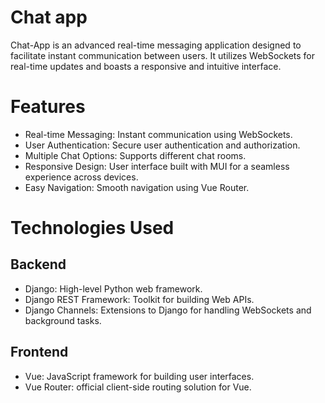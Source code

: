 # Chat app
Chat-App is an advanced real-time messaging application designed to facilitate instant communication between users. It utilizes WebSockets for real-time updates and boasts a responsive and intuitive interface.

# Features
- Real-time Messaging: Instant communication using WebSockets.
- User Authentication: Secure user authentication and authorization.
- Multiple Chat Options: Supports different chat rooms.
- Responsive Design: User interface built with MUI for a seamless experience across devices.
- Easy Navigation: Smooth navigation using Vue Router.

# Technologies Used

## Backend
- Django: High-level Python web framework.
- Django REST Framework: Toolkit for building Web APIs.
- Django Channels: Extensions to Django for handling WebSockets and background tasks.
<!-- - Redis: In-memory data structure store, used as the channels layer backend. -->

## Frontend
- Vue: JavaScript framework for building user interfaces.
- Vue Router: official client-side routing solution for Vue. 